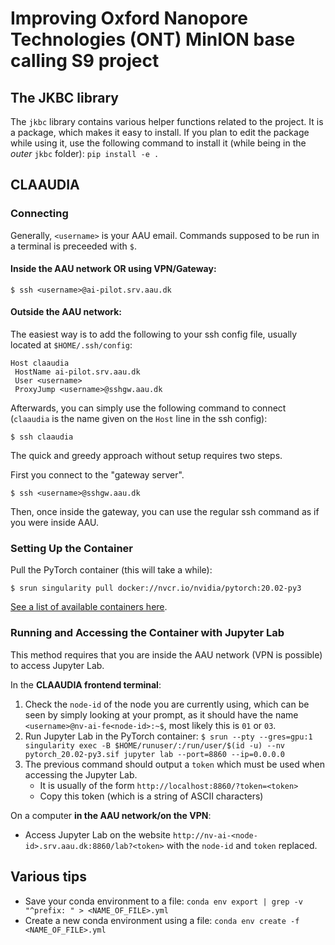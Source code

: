 # Improving Oxford Nanopore Technologies (ONT) MinION base calling S9 project

## The JKBC library
The `jkbc` library contains various helper functions related to the project.
It is a package, which makes it easy to install. If you plan to edit the package while using it,
use the following command to install it (while being in the *outer* `jkbc` folder):
`pip install -e .`

## CLAAUDIA

### Connecting
Generally, `<username>` is your AAU email. Commands supposed to be run in a terminal is preceeded with `$`. 

#### Inside the AAU network OR using VPN/Gateway:

```
$ ssh <username>@ai-pilot.srv.aau.dk
```

#### Outside the AAU network:
The easiest way is to add the following to your ssh config file, usually located at `$HOME/.ssh/config`:
```
Host claaudia
 HostName ai-pilot.srv.aau.dk
 User <username>
 ProxyJump <username>@sshgw.aau.dk
```

Afterwards, you can simply use the following command to connect (`claaudia` is the name given on the `Host` line in the ssh config):
```
$ ssh claaudia
```

The quick and greedy approach without setup requires two steps.

First you connect to the "gateway server".
```
$ ssh <username>@sshgw.aau.dk
```
Then, once inside the gateway, you can use the regular ssh command as if you were inside AAU.

### Setting Up the Container
Pull the PyTorch container (this will take a while):
```
$ srun singularity pull docker://nvcr.io/nvidia/pytorch:20.02-py3
```

[See a list of available containers here](https://ngc.nvidia.com/catalog/containers?orderBy=&query=&quickFilter=deep-learning&filters=).

### Running and Accessing the Container with Jupyter Lab
This method requires that you are inside the AAU network (VPN is possible) to access Jupyter Lab.

In the **CLAAUDIA frontend terminal**:
  1. Check the `node-id` of the node you are currently using, which can be seen by simply looking at your prompt, as it should have the name `<username>@nv-ai-fe<node-id>:~$`, most likely this is `01` or `03`.
  2. Run Jupyter Lab in the PyTorch container:
    ```
    $ srun --pty --gres=gpu:1 singularity exec -B $HOME/runuser/:/run/user/$(id -u) --nv pytorch_20.02-py3.sif jupyter lab --port=8860 --ip=0.0.0.0
    ```
  3. The previous command should output a `token` which must be used when accessing the Jupyter Lab. 
      * It is usually of the form `http://localhost:8860/?token=<token>`
      * Copy this token (which is a string of ASCII characters)

On a computer **in the AAU network/on the VPN**:
  * Access Jupyter Lab on the website `http://nv-ai-<node-id>.srv.aau.dk:8860/lab?<token>` with the `node-id` and `token` replaced.


## Various tips
* Save your conda environment to a file: `conda env export | grep -v "^prefix: " > <NAME_OF_FILE>.yml`
* Create a new conda environment using a file: `conda env create -f <NAME_OF_FILE>.yml`
